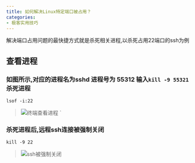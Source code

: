 ```yaml
---
title: 如何解决Linux特定端口被占用？
categories:
- 极客实用技巧
---
```






解决端口占用问题的最快捷方式就是杀死相关进程,以杀死占用22端口的ssh为例

## 查看进程

### 如图所示,对应的进程名为sshd 进程号为 55312 输入`kill -9 55321` 杀死进程

`lsof -i:22`


> ![终端查看进程](https://v2fy.com/asset/0i/jikemiji/jikemiji-md/2020-12-26-linux-port-1608994348000.assets/3203841-7f58997d3a3d09be.png)
> `

### 杀死进程后,远程ssh连接被强制关闭

`kill -9 22`

> ![ssh被强制关闭](https://v2fy.com/asset/0i/jikemiji/jikemiji-md/2020-12-26-linux-port-1608994348000.assets/3203841-fcb11649f1990a29.png)





